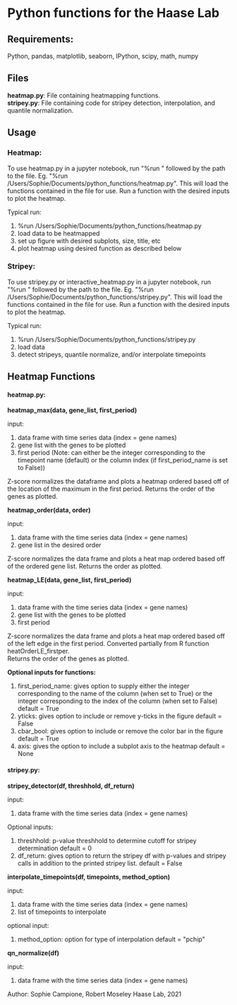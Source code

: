 # Python functions for the Haase Lab

## Requirements:
Python, pandas, matplotlib, seaborn, IPython, scipy, math, numpy

## Files
**heatmap.py**: File containing heatmapping functions.<br />
**stripey.py**: File containing code for stripey detection, interpolation, and quantile normalization.

## Usage
### Heatmap:
To use heatmap.py in a jupyter notebook, run "%run " followed by the path to the file. Eg. "%run /Users/Sophie/Documents/python_functions/heatmap.py".
This will load the functions contained in the file for use. Run a function with the desired inputs to plot the heatmap.

Typical run:
1) %run /Users/Sophie/Documents/python_functions/heatmap.py
2) load data to be heatmapped
3) set up figure with desired subplots, size, title, etc
3) plot heatmap using desired function as described below

### Stripey:
To use stripey.py or interactive_heatmap.py in a jupyter notebook, run "%run " followed by the path to the file. Eg. "%run /Users/Sophie/Documents/python_functions/stripey.py".
This will load the functions contained in the file for use. Run a function with the desired inputs to plot the heatmap.

Typical run:
1) %run /Users/Sophie/Documents/python_functions/stripey.py
2) load data
3) detect stripeys, quantile normalize, and/or interpolate timepoints



## Heatmap Functions
#### heatmap.py:
**heatmap_max(data, gene_list, first_period)**

input:
1. data frame with time series data (index = gene names)
2. gene list with the genes to be plotted
3. first period (Note: can either be the integer corresponding to the timepoint name (default) or the column index (if first_period_name is set to False))

Z-score normalizes the dataframe and plots a heatmap ordered based off of the location of the maximum in the first period.
Returns the order of the genes as plotted.


**heatmap_order(data, order)**

input:
1. data frame with the time series data (index = gene names)
2. gene list in the desired order

Z-score normalizes the data frame and plots a heat map ordered based off of the ordered gene list.
Returns the order as plotted.


**heatmap_LE(data, gene_list, first_period)**

input:
1. data frame with the time series data (index = gene names)
2. gene list with the genes to be plotted
3. first period

Z-score normalizes the data frame and plots a heat map ordered based off of the left edge in the first period.
Converted partially from R function heatOrderLE_firstper.  
Returns the order of the genes as plotted.


**Optional inputs for functions:**
1. first_period_name: gives option to supply either the integer corresponding to the name of the column (when set to True) or the integer corresponding to the index of the column (when set to False)
default = True
2. yticks: gives option to include or remove y-ticks in the figure
default = False
3. cbar_bool: gives option to include or remove the color bar in the figure
default = True
4. axis: gives the option to include a subplot axis to the heatmap
default = None

#### stripey.py:
**stripey_detector(df, threshhold, df_return)**

input:
1. data frame with the time series data (index = gene names)

Optional inputs:
1. threshhold: p-value threshhold to determine cutoff for stripey determination
default = 0
2. df_return: gives option to return the stripey df with p-values and stripey calls in addition to the printed stripey list.
default = False


**interpolate_timepoints(df, timepoints, method_option)**

input:
1. data frame with the time series data (index = gene names)
2. list of timepoints to interpolate

optional input:
1. method_option: option for type of interpolation
default = "pchip"

**qn_normalize(df)**

input:
1. data frame with the time series data (index = gene names)




Author: Sophie Campione, Robert Moseley
Haase Lab, 2021
